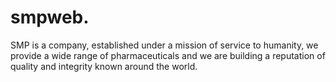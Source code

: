 # smpweb.
SMP is a company, established under a mission of service to humanity, we provide a wide range of pharmaceuticals and we are building a reputation of quality and integrity known around the world.
